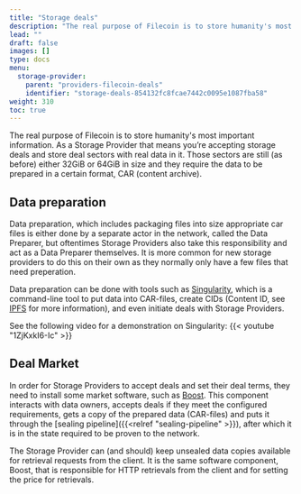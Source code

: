 ```yaml
---
title: "Storage deals"
description: "The real purpose of Filecoin is to store humanity's most important information. As a Storage Provider that means you’re accepting storage deals."
lead: ""
draft: false
images: []
type: docs
menu:
  storage-provider:
    parent: "providers-filecoin-deals"
    identifier: "storage-deals-854132fc8fcae7442c0095e1087fba58"
weight: 310
toc: true
---
```


The real purpose of Filecoin is to store humanity's most important information. As a Storage Provider that means you’re accepting storage deals and store deal sectors with real data in it. Those sectors are still (as before) either 32GiB or 64GiB in size and they require the data to be prepared in a certain format, CAR  (content archive). 

## Data preparation
Data preparation, which includes packaging files into size appropriate car files is either done by a separate actor in the network, called the Data Preparer, but oftentimes Storage Providers also take this responsibility and act as a Data Preparer themselves. It is more common for new storage providers to do this on their own as they normally only have a few files that need preperation. 

Data preparation can be done with tools such as [Singularity](https://github.com/tech-greedy/singularity), which is a command-line tool to put data into CAR-files, create CIDs (Content ID, see [IPFS](https://docs.ipfs.tech/concepts/content-addressing/) for more information), and even initiate deals with Storage Providers.

See the following video for a demonstration on Singularity:
{{< youtube "1ZjKxkI6-Ic" >}}


## Deal Market
In order for Storage Providers to accept deals and set their deal terms, they need to install some market software, such as [Boost](https://boost.filecoin.io/). This component interacts with data owners, accepts deals if they meet the configured requirements, gets a copy of the prepared data (CAR-files) and puts it through the [sealing pipeline]({{<relref "sealing-pipeline" >}}), after which it is in the state required to be proven to the network. 

The Storage Provider can (and should) keep unsealed data copies available for retrieval requests from the client. It is the same software component, Boost, that is responsible for HTTP retrievals from the client and for setting the price for retrievals.
<!-- TODO STEF feels like this section could be expanded. How do the markets work? what are the parameters of a deal? What's a good deal (for the client or for me. Who am I competing with? -->
